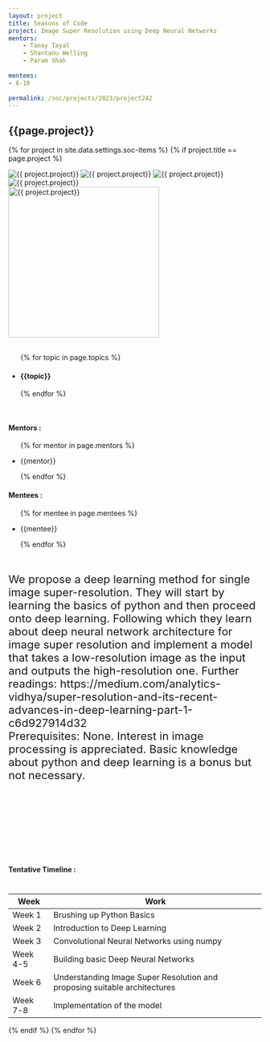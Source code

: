 ```yaml
---
layout: project
title: Seasons of Code
project: Image Super Resolution using Deep Neural Networks
mentors:
    - Tanay Tayal
    - Shantanu Welling
    - Param Shah    
    
mentees:
- 8-10   
    
permalink: /soc/projects/2023/project242
---
```


<h2 class="display1 m-3 p-3 text-center project-title">{{page.project}}</h2>

{% for project in site.data.settings.soc-items %}
{% if project.title == page.project %}

<div class ="img-soc d-block"> 
    <img src="{{ site.baseurl }}/{{ project.image }}" alt="{{ project.project}}" class="image-1">
    <img src="{{ site.baseurl }}/{{ project.image }}" alt="{{ project.project}}" class="image-2">
    <img src="{{ site.baseurl }}/{{ project.image }}" alt="{{ project.project}}" class="image-3">
    <img src="{{ site.baseurl }}/{{ project.image }}" alt="{{ project.project}}" class="image-4">
</div>
<div class = "mobile-img-soc">
  <img src="{{ site.baseurl }}/{{ project.image }}"  width = "300" height="300" alt="{{ project.project}}" class="border rounded">
  </div>
<div >
    <br>
    <ul>
        {% for topic in page.topics %}
        <li><h4 class="text-primary text-center topics">{{topic}}</h4></li>
        {% endfor %}
    </ul>
    <br>
    <h4 class="display3  ">Mentors :</h4> 
    <ul>
        {% for mentor in page.mentors %}
        <li><p class="lead">{{mentor}}</p></li>
        {% endfor %}
    </ul>
    <h4 class="display3  ">Mentees :</h4> 
    <ul>
        {% for mentee in page.mentees %}
        <li><p class="lead">{{mentee}}</p></li>
        {% endfor %}
    </ul>
</div>
<div style = "margin-bottom: 140px">
    <p class="display3 project-desc" style = "font-size:22px;" >
        <br>
        We propose a deep learning method for single image super-resolution. They will start by learning the basics of python and then proceed onto deep learning. Following which they learn about deep neural network architecture for image super resolution and implement a model that takes a low-resolution image as the input and outputs the high-resolution one. Further readings: https://medium.com/analytics-vidhya/super-resolution-and-its-recent-advances-in-deep-learning-part-1-c6d927914d32 
<br>
Prerequisites: None. Interest in image processing is appreciated. Basic knowledge about python and deep learning is a bonus but not necessary.
<br>        <br>
    </p>
</div>
<div class = "d-flex flex-wrap">
<div>
    <h4 class="display3" style="margin:0px 0px 40px 0px;">Tentative Timeline :</h4>
    <table class="table table-striped w-100">
    <thead>
        <tr>
        <th>Week</th>
        <th>Work</th>
        </tr>
    </thead>
    <tbody>
    <tr>
      <td>Week 1</td>
      <td>Brushing up Python Basics</td>     
    </tr>
    <tr>
      <td>Week 2</td>
      <td>Introduction to Deep Learning</td>
    </tr>
    <tr>
      <td>Week 3</td>
      <td>Convolutional Neural Networks using numpy</td>
    </tr>
    <tr>
      <td>Week 4-5</td>
      <td>Building basic Deep Neural Networks</td>
    </tr>
    <tr>
      <td>Week 6</td>
      <td>Understanding Image Super Resolution and proposing suitable architectures</td>
    </tr>
    <tr>
      <td>Week 7-8</td>
      <td>Implementation of the model</td>
    </tr>
    </tbody>
    </table>
</div>

</div>
{% endif %}
{% endfor %}
